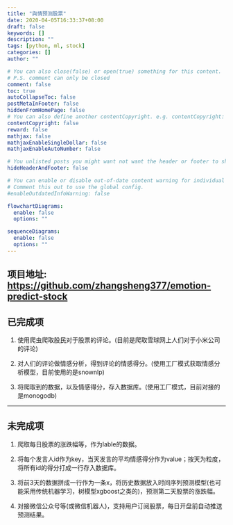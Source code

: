 ```yaml
---
title: "與情预测股票"
date: 2020-04-05T16:33:37+08:00
draft: false
keywords: []
description: ""
tags: [python, ml, stock]
categories: []
author: ""

# You can also close(false) or open(true) something for this content.
# P.S. comment can only be closed
comment: false
toc: true
autoCollapseToc: false
postMetaInFooter: false
hiddenFromHomePage: false
# You can also define another contentCopyright. e.g. contentCopyright: "This is another copyright."
contentCopyright: false
reward: false
mathjax: false
mathjaxEnableSingleDollar: false
mathjaxEnableAutoNumber: false

# You unlisted posts you might want not want the header or footer to show
hideHeaderAndFooter: false

# You can enable or disable out-of-date content warning for individual post.
# Comment this out to use the global config.
#enableOutdatedInfoWarning: false

flowchartDiagrams:
  enable: false
  options: ""

sequenceDiagrams: 
  enable: false
  options: ""
---
```

## 项目地址: <https://github.com/zhangsheng377/emotion-predict-stock>

## 已完成项

1. 使用爬虫爬取股民对于股票的评论。(目前是爬取雪球网上人们对于小米公司的评论)

2. 对人们的评论做情感分析，得到评论的情感得分。(使用工厂模式获取情感分析模型，目前使用的是snownlp)

3. 将爬取到的数据，以及情感得分，存入数据库。(使用工厂模式，目前对接的是monogodb)

---------------------------------------------------------

## 未完成项

1. 爬取每日股票的涨跌幅等，作为lable的数据。

2. 将每个发言人id作为key，当天发言的平均情感得分作为value；按天为粒度，将所有id的得分打成一行存入数据库。

3. 将前3天的数据拼成一行作为一条x，将历史数据放入时间序列预测模型(也可能采用传统机器学习，树模型xgboost之类的)，预测第二天股票的涨跌幅。

4. 对接微信公众号等(或微信机器人)，支持用户订阅股票，每日开盘前自动推送预测结果。
